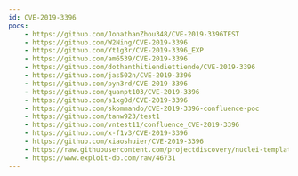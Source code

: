 ```yaml
---
id: CVE-2019-3396
pocs:
    - https://github.com/JonathanZhou348/CVE-2019-3396TEST
    - https://github.com/W2Ning/CVE-2019-3396
    - https://github.com/Yt1g3r/CVE-2019-3396_EXP
    - https://github.com/am6539/CVE-2019-3396
    - https://github.com/dothanthitiendiettiende/CVE-2019-3396
    - https://github.com/jas502n/CVE-2019-3396
    - https://github.com/pyn3rd/CVE-2019-3396
    - https://github.com/quanpt103/CVE-2019-3396
    - https://github.com/s1xg0d/CVE-2019-3396
    - https://github.com/skommando/CVE-2019-3396-confluence-poc
    - https://github.com/tanw923/test1
    - https://github.com/vntest11/confluence_CVE-2019-3396
    - https://github.com/x-f1v3/CVE-2019-3396
    - https://github.com/xiaoshuier/CVE-2019-3396
    - https://raw.githubusercontent.com/projectdiscovery/nuclei-templates/master/cves/CVE-2019-3396.yaml
    - https://www.exploit-db.com/raw/46731
---
```

